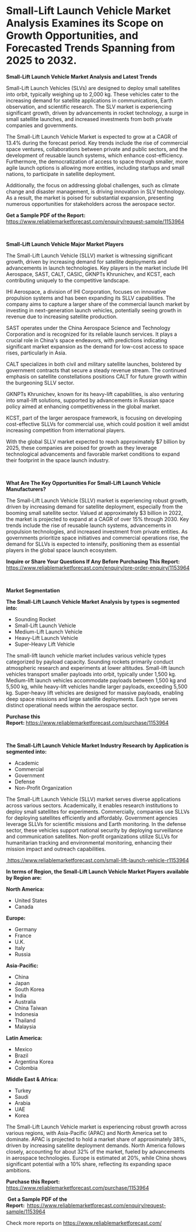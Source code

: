 <p><h1>Small-Lift Launch Vehicle Market Analysis Examines its Scope on Growth Opportunities, and Forecasted Trends Spanning from 2025 to 2032.</h1></p><p><strong>Small-Lift Launch Vehicle Market Analysis and Latest Trends</strong></p>
<p><p>Small-Lift Launch Vehicles (SLVs) are designed to deploy small satellites into orbit, typically weighing up to 2,000 kg. These vehicles cater to the increasing demand for satellite applications in communications, Earth observation, and scientific research. The SLV market is experiencing significant growth, driven by advancements in rocket technology, a surge in small satellite launches, and increased investments from both private companies and governments.</p><p>The Small-Lift Launch Vehicle Market is expected to grow at a CAGR of 13.4% during the forecast period. Key trends include the rise of commercial space ventures, collaborations between private and public sectors, and the development of reusable launch systems, which enhance cost-efficiency. Furthermore, the democratization of access to space through smaller, more agile launch options is allowing more entities, including startups and small nations, to participate in satellite deployment.</p><p>Additionally, the focus on addressing global challenges, such as climate change and disaster management, is driving innovation in SLV technology. As a result, the market is poised for substantial expansion, presenting numerous opportunities for stakeholders across the aerospace sector.</p></p>
<p><strong>Get a Sample PDF of the Report:&nbsp;</strong> <a href="https://www.reliablemarketforecast.com/enquiry/request-sample/1153964?utm_campaign=1110&utm_medium=2&utm_source=Github&utm_content=ia&utm_term=07012025&utm_id=small-lift-launch-vehicle">https://www.reliablemarketforecast.com/enquiry/request-sample/1153964</a></p>
<p>&nbsp;</p>
<p><strong>Small-Lift Launch Vehicle Major Market Players</strong></p>
<p><p>The Small-Lift Launch Vehicle (SLLV) market is witnessing significant growth, driven by increasing demand for satellite deployments and advancements in launch technologies. Key players in the market include IHI Aerospace, SAST, CALT, CASIC, GKNPTs Khrunichev, and KCST, each contributing uniquely to the competitive landscape.</p><p>IHI Aerospace, a division of IHI Corporation, focuses on innovative propulsion systems and has been expanding its SLLV capabilities. The company aims to capture a larger share of the commercial launch market by investing in next-generation launch vehicles, potentially seeing growth in revenue due to increasing satellite production.</p><p>SAST operates under the China Aerospace Science and Technology Corporation and is recognized for its reliable launch services. It plays a crucial role in China's space endeavors, with predictions indicating significant market expansion as the demand for low-cost access to space rises, particularly in Asia.</p><p>CALT specializes in both civil and military satellite launches, bolstered by government contracts that secure a steady revenue stream. The continued emphasis on satellite constellations positions CALT for future growth within the burgeoning SLLV sector.</p><p>GKNPTs Khrunichev, known for its heavy-lift capabilities, is also venturing into small-lift solutions, supported by advancements in Russian space policy aimed at enhancing competitiveness in the global market.</p><p>KCST, part of the larger aerospace framework, is focusing on developing cost-effective SLLVs for commercial use, which could position it well amidst increasing competition from international players.</p><p>With the global SLLV market expected to reach approximately $7 billion by 2025, these companies are poised for growth as they leverage technological advancements and favorable market conditions to expand their footprint in the space launch industry.</p></p>
<p>&nbsp;</p>
<p><strong>What Are The Key Opportunities For Small-Lift Launch Vehicle Manufacturers?</strong></p>
<p><p>The Small-Lift Launch Vehicle (SLLV) market is experiencing robust growth, driven by increasing demand for satellite deployment, especially from the booming small satellite sector. Valued at approximately $3 billion in 2022, the market is projected to expand at a CAGR of over 15% through 2030. Key trends include the rise of reusable launch systems, advancements in propulsion technologies, and increased investment from private entities. As governments prioritize space initiatives and commercial operations rise, the demand for SLLVs is expected to intensify, positioning them as essential players in the global space launch ecosystem.</p></p>
<p><strong>Inquire or Share Your Questions If Any Before Purchasing This Report:</strong> <a href="https://www.reliablemarketforecast.com/enquiry/pre-order-enquiry/1153964?utm_campaign=1110&utm_medium=2&utm_source=Github&utm_content=ia&utm_term=07012025&utm_id=small-lift-launch-vehicle">https://www.reliablemarketforecast.com/enquiry/pre-order-enquiry/1153964</a></p>
<p>&nbsp;</p>
<p><strong>Market Segmentation</strong></p>
<p><strong>The Small-Lift Launch Vehicle Market Analysis by types is segmented into:</strong></p>
<p><ul><li>Sounding Rocket</li><li>Small-Lift Launch Vehicle</li><li>Medium-Lift Launch Vehicle</li><li>Heavy-Lift Launch Vehicle</li><li>Super-Heavy Lift Vehicle</li></ul></p>
<p><p>The small-lift launch vehicle market includes various vehicle types categorized by payload capacity. Sounding rockets primarily conduct atmospheric research and experiments at lower altitudes. Small-lift launch vehicles transport smaller payloads into orbit, typically under 1,500 kg. Medium-lift launch vehicles accommodate payloads between 1,500 kg and 5,500 kg, while heavy-lift vehicles handle larger payloads, exceeding 5,500 kg. Super-heavy lift vehicles are designed for massive payloads, enabling deep space missions and large satellite deployments. Each type serves distinct operational needs within the aerospace sector.</p></p>
<p><strong>Purchase this Report:&nbsp;</strong><a href="https://www.reliablemarketforecast.com/purchase/1153964?utm_campaign=1110&utm_medium=2&utm_source=Github&utm_content=ia&utm_term=07012025&utm_id=small-lift-launch-vehicle">https://www.reliablemarketforecast.com/purchase/1153964</a></p>
<p>&nbsp;</p>
<p><strong>The Small-Lift Launch Vehicle Market Industry Research by Application is segmented into:</strong></p>
<p><ul><li>Academic</li><li>Commercial</li><li>Government</li><li>Defense</li><li>Non-Profit Organization</li></ul></p>
<p><p>The Small-Lift Launch Vehicle (SLLV) market serves diverse applications across various sectors. Academically, it enables research institutions to deploy small satellites for experiments. Commercially, companies use SLLVs for deploying satellites efficiently and affordably. Government agencies leverage SLLVs for scientific missions and Earth monitoring. In the defense sector, these vehicles support national security by deploying surveillance and communication satellites. Non-profit organizations utilize SLLVs for humanitarian tracking and environmental monitoring, enhancing their mission impact and outreach capabilities.</p></p>
<p><a href="https://www.reliablemarketforecast.com/small-lift-launch-vehicle-r1153964?utm_campaign=1110&utm_medium=2&utm_source=Github&utm_content=ia&utm_term=07012025&utm_id=small-lift-launch-vehicle">&nbsp;https://www.reliablemarketforecast.com/small-lift-launch-vehicle-r1153964</a></p>
<p><strong>In terms of Region, the Small-Lift Launch Vehicle Market Players available by Region are:</strong></p>
<p>
    <p> <strong> North America: </strong>
        <ul>
            <li>United States</li>
            <li>Canada</li>
        </ul>
        </p> 
    <p> <strong> Europe: </strong>
        <ul>
            <li>Germany</li>
            <li>France</li>
            <li>U.K.</li>
            <li>Italy</li>
            <li>Russia</li>
        </ul>
        </p> 
    <p> <strong> Asia-Pacific: </strong>
        <ul>
            <li>China</li>
            <li>Japan</li>
            <li>South Korea</li>
            <li>India</li>
            <li>Australia</li>
            <li>China Taiwan</li>
            <li>Indonesia</li>
            <li>Thailand</li>
            <li>Malaysia</li>
        </ul>
        </p> 
    <p> <strong> Latin America: </strong>
        <ul>
            <li>Mexico</li>
            <li>Brazil</li>
            <li>Argentina Korea</li>
            <li>Colombia</li>
        </ul>
        </p> 
    <p> <strong> Middle East & Africa: </strong>
        <ul>
            <li>Turkey</li>
            <li>Saudi</li>
            <li>Arabia</li>
            <li>UAE</li>
            <li>Korea</li>
        </ul>
    </p>
    </p>
<p><p>The Small-Lift Launch Vehicle market is experiencing robust growth across various regions, with Asia-Pacific (APAC) and North America set to dominate. APAC is projected to hold a market share of approximately 38%, driven by increasing satellite deployment demands. North America follows closely, accounting for about 32% of the market, fueled by advancements in aerospace technologies. Europe is estimated at 20%, while China shows significant potential with a 10% share, reflecting its expanding space ambitions.</p></p>
<p><strong>Purchase this Report: </strong><a href="https://www.reliablemarketforecast.com/purchase/1153964?utm_campaign=1110&utm_medium=2&utm_source=Github&utm_content=ia&utm_term=07012025&utm_id=small-lift-launch-vehicle">https://www.reliablemarketforecast.com/purchase/1153964</a></p>
<p>&nbsp;<strong>Get a Sample PDF of the Report:&nbsp;&nbsp;</strong><a href="https://www.reliablemarketforecast.com/enquiry/request-sample/1153964?utm_campaign=1110&utm_medium=2&utm_source=Github&utm_content=ia&utm_term=07012025&utm_id=small-lift-launch-vehicle">https://www.reliablemarketforecast.com/enquiry/request-sample/1153964</a></p>
<p><strong></strong></p>
<p>Check more reports on <a href="https://www.reliablemarketforecast.com/?utm_campaign=1110&utm_medium=2&utm_source=Github&utm_content=ia&utm_term=07012025&utm_id=small-lift-launch-vehicle">https://www.reliablemarketforecast.com/</a></p>